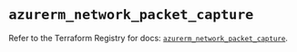 # `azurerm_network_packet_capture`

Refer to the Terraform Registry for docs: [`azurerm_network_packet_capture`](https://registry.terraform.io/providers/hashicorp/azurerm/4.24.0/docs/resources/network_packet_capture).
